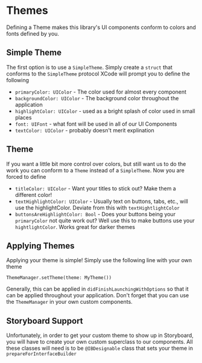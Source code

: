 #  Themes

Defining a Theme makes this library's UI components conform to colors and fonts defined by you. 

## Simple Theme
The first option is to use a ```SimpleTheme```. Simply create a ```struct``` that conforms to the ```SimpleTheme``` protocol XCode will prompt you to define the following
* ```primaryColor: UIColor``` - The color used for almost every component
* ```backgroundColor: UIColor``` - The background color throughout the application
* ```highlightColor: UIColor``` - used as a bright splash of color used in small places
* ```font: UIFont``` - what font will be used in all of our UI Components
* ```textColor: UIColor``` - probably doesn't merit explination

## Theme
If you want a little bit more control over colors, but still want us to do the work you can conform to a ```Theme``` instead of a  ```SimpleTheme```. Now you are forced to define 

* ```titleColor: UIColor``` - Want your titles to stick out? Make them a different color!
* ```textHighlightColor: UIColor``` - Usually text on buttons, tabs, etc., will use the highlightColor. Deviate from this with ```textHightlightColor```
* ```buttonsAreHighlightColor: Bool``` - Does your buttons being your ```primaryColor``` not quite work out? Well use this to make buttons use your ```hightlightColor```. Works great for darker themes

## Applying Themes
Applying your theme is simple! Simply use the following line with your own theme
```
ThemeManager.setTheme(theme: MyTheme())
```
Generally, this can be applied in ```didFinishLaunchingWithOptions``` so that it can be applied throughout your application. Don't forget that you can use the ```ThemeManager``` in your own custom components.

## Storyboard Support
Unfortunately, in order to get your custom theme to show up in Storyboard, you will have to create your own custom superclass to our components. All these classes will need is to be ```@IBDesignable``` class that sets your theme in ```prepareForInterfaceBuilder```



